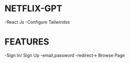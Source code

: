# NETFLIX-GPT
  -React Js
  -Configure Tailwindss

# FEATURES
 -Sign In/ Sign Up
   -email,password
   -redirect-> Browse Page


